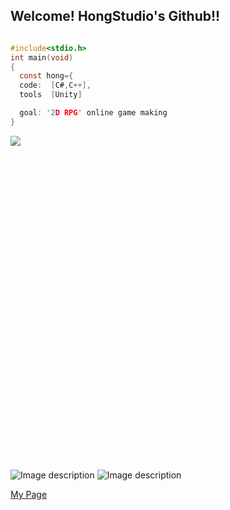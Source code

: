 ## Welcome! HongStudio's Github!!
```c

#include<stdio.h>
int main(void)
{
  const hong={
  code:  [C#,C++],
  tools  [Unity]

  goal: '2D RPG' online game making
}
```
 <img src="https://cdn.jsdelivr.net/gh/devicons/devicon@latest/icons/unity/unity-original-wordmark.svg" />
          
          
<svg viewBox="0 0 20 20">
<path d="m63.991 128 51.702-29.855-19.817-11.461-20.26 11.704a1.151 1.151 0 0 1-1.125-.009 1.145 1.145 0 0 1-.568-.975V69.608c0-.819.424-1.56 1.133-1.968L99.13 53.737a1.119 1.119 0 0 1 1.124.009c.352.195.572.564.576.966V78.11l19.83 11.454V29.855L63.99 62.566Zm0 0"></path><path fill="#4d4d4d" d="m52.397 98.401-20.27-11.718-19.832 11.46L63.991 128V62.566L7.34 29.854V89.56l19.825-11.45V54.714c.009-.401.225-.77.572-.966a1.13 1.13 0 0 1 1.13-.009L52.953 67.64a2.275 2.275 0 0 1 1.133 1.97v27.8a1.156 1.156 0 0 1-.565.98 1.131 1.131 0 0 1-1.124.012"></path><path fill="gray" d="M68.959 0v22.9L89.22 34.597c.348.203.555.576.555.984 0 .403-.212.772-.555.975L65.137 50.468a2.302 2.302 0 0 1-2.27 0L38.791 36.556a1.122 1.122 0 0 1-.56-.975 1.127 1.127 0 0 1 .56-.984L59.048 22.9V0L7.339 29.855l56.652 32.711 56.665-32.71Zm0 0"></path>
 </svg>
          
                 
 
          

![Image description](https://img.shields.io/badge/any_text-you_like-blue)
![Image description](https://img.shields.io/github/deployments/:user/:repo/:environment)

[My Page](https://660a8091e50ac480300f058a--comfy-meerkat-b601ab.netlify.app/)
